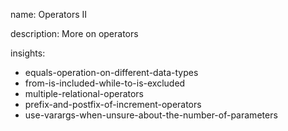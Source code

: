 name: Operators II

description: More on operators

insights:

- equals-operation-on-different-data-types
- from-is-included-while-to-is-excluded
- multiple-relational-operators
- prefix-and-postfix-of-increment-operators
- use-varargs-when-unsure-about-the-number-of-parameters
